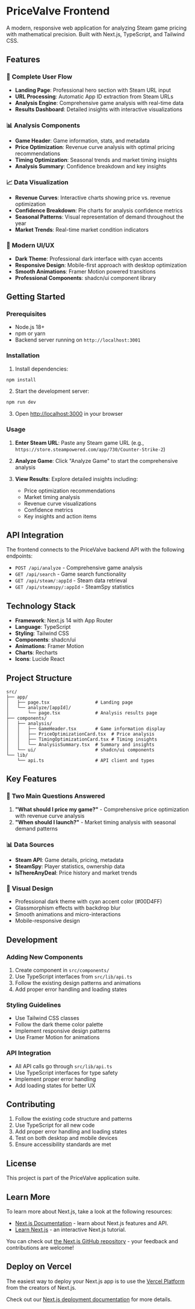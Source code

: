 # PriceValve Frontend

A modern, responsive web application for analyzing Steam game pricing with mathematical precision. Built with Next.js, TypeScript, and Tailwind CSS.

## Features

### 🎯 **Complete User Flow**

- **Landing Page**: Professional hero section with Steam URL input
- **URL Processing**: Automatic App ID extraction from Steam URLs
- **Analysis Engine**: Comprehensive game analysis with real-time data
- **Results Dashboard**: Detailed insights with interactive visualizations

### 📊 **Analysis Components**

- **Game Header**: Game information, stats, and metadata
- **Price Optimization**: Revenue curve analysis with optimal pricing recommendations
- **Timing Optimization**: Seasonal trends and market timing insights
- **Analysis Summary**: Confidence breakdown and key insights

### 📈 **Data Visualization**

- **Revenue Curves**: Interactive charts showing price vs. revenue optimization
- **Confidence Breakdown**: Pie charts for analysis confidence metrics
- **Seasonal Patterns**: Visual representation of demand throughout the year
- **Market Trends**: Real-time market condition indicators

### 🎨 **Modern UI/UX**

- **Dark Theme**: Professional dark interface with cyan accents
- **Responsive Design**: Mobile-first approach with desktop optimization
- **Smooth Animations**: Framer Motion powered transitions
- **Professional Components**: shadcn/ui component library

## Getting Started

### Prerequisites

- Node.js 18+
- npm or yarn
- Backend server running on `http://localhost:3001`

### Installation

1. Install dependencies:

```bash
npm install
```

2. Start the development server:

```bash
npm run dev
```

3. Open [http://localhost:3000](http://localhost:3000) in your browser

### Usage

1. **Enter Steam URL**: Paste any Steam game URL (e.g., `https://store.steampowered.com/app/730/Counter-Strike-2`)

2. **Analyze Game**: Click "Analyze Game" to start the comprehensive analysis

3. **View Results**: Explore detailed insights including:
   - Price optimization recommendations
   - Market timing analysis
   - Revenue curve visualizations
   - Confidence metrics
   - Key insights and action items

## API Integration

The frontend connects to the PriceValve backend API with the following endpoints:

- `POST /api/analyze` - Comprehensive game analysis
- `GET /api/search` - Game search functionality
- `GET /api/steam/:appId` - Steam data retrieval
- `GET /api/steamspy/:appId` - SteamSpy statistics

## Technology Stack

- **Framework**: Next.js 14 with App Router
- **Language**: TypeScript
- **Styling**: Tailwind CSS
- **Components**: shadcn/ui
- **Animations**: Framer Motion
- **Charts**: Recharts
- **Icons**: Lucide React

## Project Structure

```
src/
├── app/
│   ├── page.tsx                 # Landing page
│   └── analyze/[appId]/
│       └── page.tsx             # Analysis results page
├── components/
│   ├── analysis/
│   │   ├── GameHeader.tsx       # Game information display
│   │   ├── PriceOptimizationCard.tsx  # Price analysis
│   │   ├── TimingOptimizationCard.tsx # Timing insights
│   │   └── AnalysisSummary.tsx  # Summary and insights
│   └── ui/                      # shadcn/ui components
└── lib/
    └── api.ts                   # API client and types
```

## Key Features

### 🎯 **Two Main Questions Answered**

1. **"What should I price my game?"** - Comprehensive price optimization with revenue curve analysis
2. **"When should I launch?"** - Market timing analysis with seasonal demand patterns

### 📊 **Data Sources**

- **Steam API**: Game details, pricing, metadata
- **SteamSpy**: Player statistics, ownership data
- **IsThereAnyDeal**: Price history and market trends

### 🎨 **Visual Design**

- Professional dark theme with cyan accent color (#00D4FF)
- Glassmorphism effects with backdrop blur
- Smooth animations and micro-interactions
- Mobile-responsive design

## Development

### Adding New Components

1. Create component in `src/components/`
2. Use TypeScript interfaces from `src/lib/api.ts`
3. Follow the existing design patterns and animations
4. Add proper error handling and loading states

### Styling Guidelines

- Use Tailwind CSS classes
- Follow the dark theme color palette
- Implement responsive design patterns
- Use Framer Motion for animations

### API Integration

- All API calls go through `src/lib/api.ts`
- Use TypeScript interfaces for type safety
- Implement proper error handling
- Add loading states for better UX

## Contributing

1. Follow the existing code structure and patterns
2. Use TypeScript for all new code
3. Add proper error handling and loading states
4. Test on both desktop and mobile devices
5. Ensure accessibility standards are met

## License

This project is part of the PriceValve application suite.

## Learn More

To learn more about Next.js, take a look at the following resources:

- [Next.js Documentation](https://nextjs.org/docs) - learn about Next.js features and API.
- [Learn Next.js](https://nextjs.org/learn) - an interactive Next.js tutorial.

You can check out [the Next.js GitHub repository](https://github.com/vercel/next.js) - your feedback and contributions are welcome!

## Deploy on Vercel

The easiest way to deploy your Next.js app is to use the [Vercel Platform](https://vercel.com/new?utm_medium=default-template&filter=next.js&utm_source=create-next-app&utm_campaign=create-next-app-readme) from the creators of Next.js.

Check out our [Next.js deployment documentation](https://nextjs.org/docs/app/building-your-application/deploying) for more details.
